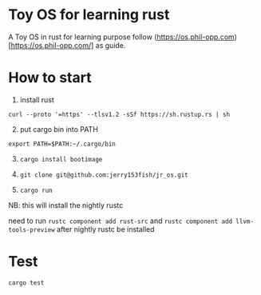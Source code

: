 # Toy OS for learning rust 

A Toy OS in rust for learning purpose follow (https://os.phil-opp.com)[https://os.phil-opp.com/] as guide.

# How to start

1. install rust

`curl --proto '=https' --tlsv1.2 -sSf https://sh.rustup.rs | sh`

2. put cargo bin into PATH

`export PATH=$PATH:~/.cargo/bin`

3. `cargo install bootimage`

4. `git clone git@github.com:jerry153fish/jr_os.git`

5. `cargo run`

NB: this will install the nightly rustc

need to run `rustc component add rust-src` and `rustc component add llvm-tools-preview` after nightly rustc be installed


# Test

`cargo test`
